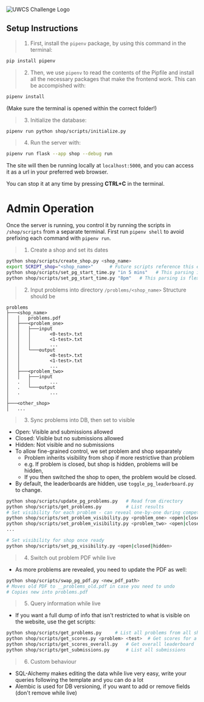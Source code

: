 ![UWCS Challenge Logo](shop/static/challenge_logo.svg)

## Setup Instructions

> 1. First, install the `pipenv` package, by using this command in the terminal:

```sh
pip install pipenv
```

> 2. Then, we use `pipenv` to read the contents of the Pipfile and install all the necessary packages that make the frontend work. This can be accompished with:

```sh
pipenv install
```

(Make sure the terminal is opened within the correct folder!)

> 3. Initialize the database:

```sh
pipenv run python shop/scripts/initialize.py
```

> 4. Run the server with:

```sh
pipenv run flask --app shop --debug run
```

The site will then be running locally at `localhost:5000`, and you can access it as a url in your preferred web browser.

You can stop it at any time by pressing **CTRL+C** in the terminal.

# Admin Operation

Once the server is running, you control it by running the scripts in `/shop/scripts` from a separate terminal. First run `pipenv shell` to avoid prefixing each command with `pipenv run`.

> 1. Create a shop and set its dates
```sh
python shop/scripts/create_shop.py <shop_name>
export SCRIPT_shop="<shop_name>"      # Future scripts reference this env var
python shop/scripts/set_pg_start_time.py "in 5 mins"   # This parsing is flexible
python shop/scripts/set_pg_start_time.py "8pm"   # This parsing is flexible
```

> 2. Input problems into directory `/problems/<shop_name>`
Structure should be

```text
problems
├───<shop_name>
│   │   problems.pdf
│   ├───<problem_one>
│   │   ├───input
│   │   │       <0-test>.txt
│   │   │       <1-test>.txt
│   │   │       ...
│   │   └───output
│   │           <0-test>.txt
│   │           <1-test>.txt
│   │           ...
│   ├───<problem_two>
│   │   ├───input
│   .   │       ...
│   .   └───output
│   .           ...
│
├───<other_shop>
│   ...

```

> 3. Sync problems into DB, then set to visible
- Open: Visible and submissions allowed
- Closed: Visible but no submissions allowed
- Hidden: Not visible and no submissions
- To allow fine-grained control, we set problem and shop separately
    - Problem inherits visibility from shop if more restrictive than problem
    - e.g. If problem is closed, but shop is hidden, problems will be hidden,
    - If you then switched the shop to open, the problem would be closed.
- By default, the leaderboards are hidden, use `toggle_pg_leaderboard.py` to change.
```sh
python shop/scripts/update_pg_problems.py   # Read from directory
python shop/scripts/get_problems.py         # List results
# Set visibility for each problem - can reveal one-by-one during competition
python shop/scripts/set_problem_visibility.py <problem_one> <open|closed|hidden>
python shop/scripts/set_problem_visibility.py <problem_two> <open|closed|hidden>
...

# Set visibility for shop once ready
python shop/scripts/set_pg_visibility.py <open|closed|hidden>
```

> 4. Switch out problem PDF while live
- As more problems are revealed, you need to update the PDF as well:
```sh
python shop/scripts/swap_pg_pdf.py <new_pdf_path>
# Moves old PDF to __problems_old.pdf in case you need to undo
# Copies new into problems.pdf
```

> 5. Query information while live
- If you want a full dump of info that isn't restricted to what is visible on the website, use the get scripts:
```sh
python shop/scripts/get_problems.py     # List all problems from all shops
python shop/scripts/get_scores.py <problem> <test>  # Get scores for a specific problem
python shop/scripts/get_scores_overall.py   # Get overall leaderboard
python shop/scripts/get_submissions.py      # List all submissions
```

> 6. Custom behaviour
- SQL-Alchemy makes editing the data while live very easy, write your queries following the template and you can do a lot
- Alembic is used for DB versioning, if you want to add or remove fields (don't remove while live)